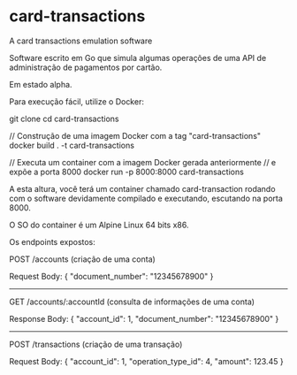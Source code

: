 # card-transactions
A card transactions emulation software

Software escrito em Go que simula algumas operações de uma API de administração de pagamentos por cartão.

Em estado alpha.

Para execução fácil, utilize o Docker:

git clone 
cd card-transactions

// Construção de uma imagem Docker com a tag "card-transactions"
docker build . -t card-transactions

// Executa um container com a imagem Docker gerada anteriormente
// e expõe a porta 8000
docker run -p 8000:8000 card-transactions

A esta altura, você terá um container chamado card-transaction rodando com o 
software devidamente compilado e executando, escutando na porta 8000.

O SO do container é um Alpine Linux 64 bits x86.

Os endpoints expostos:

POST /accounts (criação de uma conta)

Request Body:
{
"document_number": "12345678900"
}

--------------------------------------------------------------------

GET /accounts/:accountId (consulta de informações de uma conta)

Response Body:
{
"account_id": 1,
"document_number": "12345678900"
}

---------------------------------------------------------------------

POST /transactions (criação de uma transação)

Request Body:
{
"account_id": 1,
"operation_type_id": 4,
"amount": 123.45
}